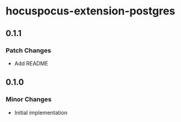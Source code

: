 # hocuspocus-extension-postgres

## 0.1.1

### Patch Changes

- Add README

## 0.1.0

### Minor Changes

- Initial implementation
